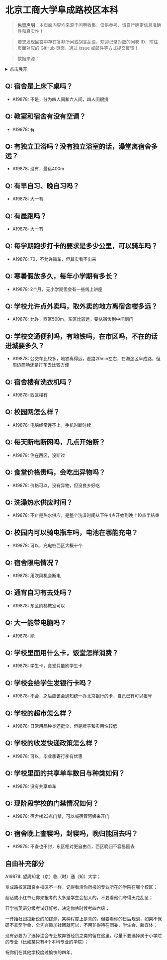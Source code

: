 # 北京工商大学阜成路校区本科

> [免责声明](https://colleges.chat/#_3)：本页面内容均来源于问卷收集，仅供参考，请自行确定信息准确性和真实性！

> 若您发现回答中存在答非所问或胡言乱语，欢迎记录对应的问卷 ID，前往页面对应的 GitHub 页面，通过 issue 或邮件等方式提交反馈！

> 数据来源：

<details><summary>点击展开</summary>
<ul>
<li>A19878: 匿名 (2023 年 06 月)</li>
</ul>
</details>

## Q: 宿舍是上床下桌吗？

- A19878: 不是，分为四人间和六人间，四人间很挤

## Q: 教室和宿舍有没有空调？

- A19878: 有

## Q: 有独立卫浴吗？没有独立浴室的话，澡堂离宿舍多远？

- A19878: 没有，最远400m

## Q: 有早自习、晚自习吗？

- A19878: 大一有

## Q: 有晨跑吗？

- A19878: 大一有

## Q: 每学期跑步打卡的要求是多少公里，可以骑车吗？

- A19878: 70，不允许骑车，但其实看不出来

## Q: 寒暑假放多久，每年小学期有多长？

- A19878: 2个月，无小学期但会有一些线上讲座

## Q: 学校允许点外卖吗，取外卖的地方离宿舍楼多远？

- A19878: 允许，西区500m，东区比较远，要从宿舍到中间侧门

## Q: 学校交通便利吗，有地铁吗，在市区吗，不在的话进城要多久？

- A19878: 公交车比较多，地铁离得远，走路20min左右，在海淀区阜成路，但周边商场还是打车去比较方便

## Q: 宿舍楼有洗衣机吗？

- A19878: 西区楼有

## Q: 校园网怎么样？

- A19878: 电脑经常连不上，手机时断时续

## Q: 每天断电断网吗，几点开始断？

- A19878: 住在西区，没断过

## Q: 食堂价格贵吗，会吃出异物吗？

- A19878: 价格可以，没有异物，但没良乡好吃

## Q: 洗澡热水供应时间？

- A19878: 不止是热水供应，是整个洗澡时间从下午4点开始到晚上10点半结束

## Q: 校园内可以骑电瓶车吗，电池在哪能充电？

- A19878: 可以，充电桩西区大概十个

## Q: 宿舍限电情况？

- A19878: 用吹风机会断电

## Q: 通宵自习有去处吗？

- A19878: 东区阶梯教室可以

## Q: 大一能带电脑吗？

- A19878: 能

## Q: 学校里面用什么卡，饭堂怎样消费？

- A19878: 学生卡，食堂只能刷学生卡

## Q: 学校会给学生发银行卡吗？

- A19878: 不会，之后应该会通知统一办北京银行的卡，自己已有可以报号

## Q: 学校的超市怎么样？

- A19878: 日常用品种类还挺全，但是牌子和实用性较低

## Q: 学校的收发快递政策怎么样？

- A19878: 可以，毕业季寄行李有优惠

## Q: 学校里面的共享单车数目与种类如何？

- A19878: 没有共享单车

## Q: 现阶段学校的门禁情况如何？

- A19878: 宿舍楼23点门禁，可以喊宿管阿姨来开门

## Q: 宿舍晚上查寝吗，封寝吗，晚归能回去吗？

- A19878: 不查也不封，东区相对更自由点，西区晚归不容易回去

## 自由补充部分

A19878: 望周知北（京）临（时）通（知）大学；

阜成路校区跟良乡校区不一样，记得看清你所报的专业所在的学院在哪个校区；

超话或小红书让你来报考的大多是学生会招人的，不要看他们夸得天花乱坠；

开学初英语分级考试好好考，决定你啥时候考四六级；

一开始社团拉新说的加综测，某种程度上是真的，但要看你的日后规划，如果不保研不拿奖学金，全凭兴趣加社团就可以，不用非得待在团委、学生会、新媒体；

没有必要为了选择注会专业放弃首经贸之类的留在这里，尽量不要选择属于小学院的专业（比如某只有4个本科专业的学院）；

祝你们在其他学校度过愉快的四年。